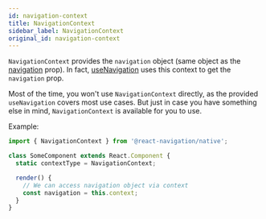 ```yaml
---
id: navigation-context
title: NavigationContext
sidebar_label: NavigationContext
original_id: navigation-context
---
```


`NavigationContext` provides the `navigation` object (same object as the [navigation](navigation-prop.html) prop). In fact, [useNavigation](use-navigation.html) uses this context to get the `navigation` prop.

Most of the time, you won't use `NavigationContext` directly, as the provided `useNavigation` covers most use cases. But just in case you have something else in mind, `NavigationContext` is available for you to use.

Example:

<samp id="navigation-context"></samp>

```js
import { NavigationContext } from '@react-navigation/native';

class SomeComponent extends React.Component {
  static contextType = NavigationContext;

  render() {
    // We can access navigation object via context
    const navigation = this.context;
  }
}
```

